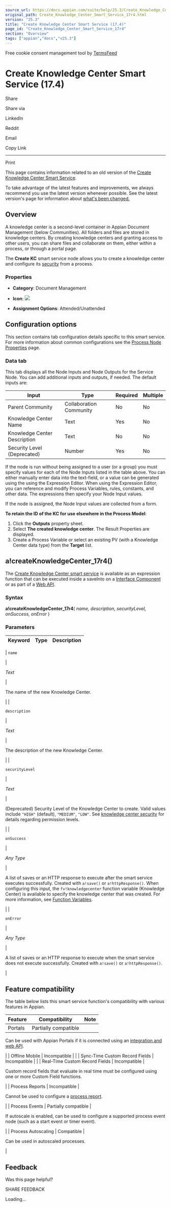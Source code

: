 ```yaml
---
source_url: https://docs.appian.com/suite/help/25.3/Create_Knowledge_Center_Smart_Service_17r4.html
original_path: Create_Knowledge_Center_Smart_Service_17r4.html
version: "25.3"
title: "Create Knowledge Center Smart Service (17.4)"
page_id: "Create_Knowledge_Center_Smart_Service_17r4"
section: "Overview"
tags: ["appian","docs","v25.3"]
---
```



Free cookie consent management tool by [TermsFeed](https://www.termsfeed.com/)

# Create Knowledge Center Smart Service (17.4)

Share

Share via

LinkedIn

Reddit

Email

Copy Link

* * *

Print

This page contains information related to an old version of the [Create Knowledge Center Smart Service](/suite/help/25.3/Create_Knowledge_Center_Smart_Service.html).

To take advantage of the latest features and improvements, we always recommend you use the latest version whenever possible. See the latest version's page for information about [what's been changed.](/suite/help/25.3/Create_Knowledge_Center_Smart_Service.html#Old_Version)

## Overview

A knowledge center is a second-level container in Appian Document Management (below Communities). All folders and files are stored in knowledge centers. By creating knowledge centers and granting access to other users, you can share files and collaborate on them, either within a process, or through a portal page.

The **Create KC** smart service node allows you to create a knowledge center and configure its [security](folder-object.html#prodlink-knowledge-center-security) from a process.

### Properties

-   **Category**: Document Management

-   **Icon**: ![](images/Smart_Service_Icons/Create_KC.png)

-   **Assignment Options**: Attended/Unattended

## Configuration options

This section contains tab configuration details specific to this smart service. For more information about common configurations see the [Process Node Properties](Process_Node_and_Smart_Service_Properties.html) page.

### Data tab

This tab displays all the Node Inputs and Node Outputs for the Service Node. You can add additional inputs and outputs, if needed. The default inputs are:

| Input | Type | Required | Multiple |
| --- | --- | --- | --- |
| Parent Community | Collaboration Community | No | No |
| Knowledge Center Name | Text | Yes | No |
| Knowledge Center Description | Text | No | No |
| Security Level (Deprecated) | Number | Yes | No |

If the node is run without being assigned to a user (or a group) you must specify values for each of the Node Inputs listed in the table above. You can either manually enter data into the text-field, or a value can be generated using the using the Expression Editor. When using the Expression Editor, you can reference and modify Process Variables, rules, constants, and other data. The expressions then specify your Node Input values.

If the node is assigned, the Node Input values are collected from a form.

**To retain the ID of the KC for use elsewhere in the Process Model**:

1.  Click the **Outputs** property sheet.
2.  Select **The created knowledge center**. The Result Properties are displayed.
3.  Create a Process Variable or select an existing PV (with a Knowledge Center data type) from the **Target** list.

## a!createKnowledgeCenter\_17r4()

The [Create Knowledge Center smart service](#) is available as an expression function that can be executed inside a saveInto on a [Interface Component](executing_smart_services.html) or as part of a [Web API](Web_APIs.html).

### Syntax

**a!createKnowledgeCenter\_17r4**( _name, description, securityLevel, onSuccess, onError_ )

### Parameters

| Keyword | Type | Description |
| --- | --- | --- |
|
`name`

 |

_Text_

 |

The name of the new Knowledge Center.

 |
|

`description`

 |

_Text_

 |

The description of the new Knowledge Center.

 |
|

`securityLevel`

 |

_Text_

 |

(Deprecated) Security Level of the Knowledge Center to create. Valid values include `"HIGH"` (default), `"MEDIUM"`, `"LOW"`. See [knowledge center security](folder-object.html#prodlink-knowledge-center-security) for details regarding permission levels.

 |
|

`onSuccess`

 |

_Any Type_

 |

A list of saves or an HTTP response to execute after the smart service executes successfully. Created with `a!save()` or `a!httpResponse()`. When configuring this input, the `fv!knowledgecenter` function variable (Knowledge Center) is available to specify the knowledge center that was created. For more information, see [Function Variables](parts-of-an-expression.html#function-variables).

 |
|

`onError`

 |

_Any Type_

 |

A list of saves or an HTTP response to execute when the smart service does not execute successfully. Created with `a!save()` or `a!httpResponse()`.

 |

## Feature compatibility

The table below lists this smart service function's compatibility with various features in Appian.

| Feature | Compatibility | Note |
| --- | --- | --- |
| Portals | Partially compatible |
Can be used with Appian Portals if it is connected using an [integration and web API](portals-design.html#using-partially-compatible-functions-and-objects-in-a-portal).

 |
| Offline Mobile | Incompatible |  |
| Sync-Time Custom Record Fields | Incompatible |  |
| Real-Time Custom Record Fields | Incompatible |

Custom record fields that evaluate in real time must be configured using one or more Custom Field functions.

 |
| Process Reports | Incompatible |

Cannot be used to configure a [process report](Process_Reports.html).

 |
| Process Events | Partially compatible |

If autoscale is enabled, can be used to configure a supported process event node (such as a start event or timer event).

 |
| Process Autoscaling | Compatible |

Can be used in autoscaled processes.

 |

## Feedback

Was this page helpful?

SHARE FEEDBACK

Loading...